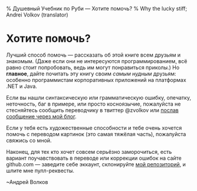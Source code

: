 % Душевный Учебник по Руби — Хотите помочь?
% Why the lucky stiff; Andrei Volkov (translator)

Хотите помочь?
================

Лучший способ помочь — рассказать об этой книге всем друзьям и знакомым.
(Даже если они не интересуются программированием, всё равно стоит попробовать, ведь им могут понравиться приколы.)
Но **главное**, дайте почитать эту книгу своим _самым нудным_ друзьям: особенно программистам корпоративных приложений на платформах .NET и Java.

Если вы нашли синтаксическую или грамматическую ошибку, опечатку, неточность, баг в примере, или просто косноязычие, пожалуйста не стесняйтесь сообщить переводчику в твиттер @zvolkov или [послав сообщение через мой блог](http://zvolkov.com/clog/contact/).

Если у тебя есть художественные способности и тебе очень хочется помочь с переводом картинок (это самая тяжёлая часть), пожалуйста свяжись со мной.

Наконец, для тех кто хочет совсем серьёзно заморочиться, есть вариант поучавствовать в переводе или коррекции ошибок на сайте github.com — заведите себе эккаунт, склонируйте [мой репозиторий](https://github.com/zvolkov/poignant_ru/), и шлите мне пулл-реквесты.

~Андрей Волков
